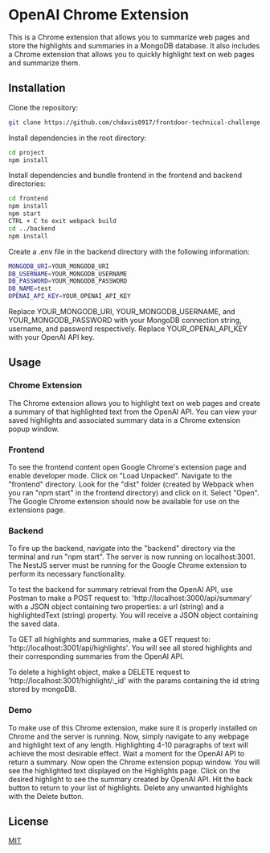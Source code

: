 # OpenAI Chrome Extension

This is a Chrome extension that allows you to summarize web pages and store the highlights and summaries in a MongoDB database. It also includes a Chrome extension that allows you to quickly highlight text on web pages and summarize them.


## Installation

Clone the repository:

```bash
git clone https://github.com/chdavis0917/frontdoor-technical-challenge.git
```

Install dependencies in the root directory:

```bash
cd project
npm install
```
Install dependencies and bundle frontend in the frontend and backend directories:

```bash
cd frontend
npm install
npm start
CTRL + C to exit webpack build
cd ../backend
npm install
```

Create a .env file in the backend directory with the following information:

```bash
MONGODB_URI=YOUR_MONGODB_URI
DB_USERNAME=YOUR_MONGODB_USERNAME
DB_PASSWORD=YOUR_MONGODB_PASSWORD
DB_NAME=test
OPENAI_API_KEY=YOUR_OPENAI_API_KEY
```

Replace YOUR_MONGODB_URI, YOUR_MONGODB_USERNAME, and YOUR_MONGODB_PASSWORD with your MongoDB connection string, username, and password respectively. Replace YOUR_OPENAI_API_KEY with your OpenAI API key.

## Usage

### Chrome Extension
The Chrome extension allows you to highlight text on web pages and create a summary of that highlighted text from the OpenAI API. You can view your saved highlights and associated summary data in a Chrome extension popup window.

### Frontend
To see the frontend content open Google Chrome's extension page and enable developer mode.
Click on "Load Unpacked". Navigate to the "frontend" directory. Look for the "dist" folder (created by Webpack when you ran "npm start" in the frontend directory) and click on it. Select "Open". The Google Chrome extension should now be available for use on the extensions page.

### Backend
To fire up the backend, navigate into the "backend" directory via the terminal and run "npm start". The server is now running on localhost:3001. The NestJS server must be running for the Google Chrome extension to perform its necessary functionality.

To test the backend for summary retrieval from the OpenAI API, use Postman to make a POST request to: 'http://localhost:3000/api/summary' with a JSON object containing two properties: a url (string) and a highlightedText (string) property. You will receive a JSON object containing the saved data. 

To GET all highlights and summaries, make a GET request to: 'http://localhost:3001/api/highlights'. You will see all stored highlights and their corresponding summaries from the OpenAI API.

To delete a highlight object, make a DELETE request to 'http://localhost:3001/highlight/:_id' with the params containing the id string stored by mongoDB. 

### Demo
To make use of this Chrome extension, make sure it is properly installed on Chrome and the server is running. Now, simply navigate to any webpage and highlight text of any length. Highlighting 4-10 paragraphs of text will achieve the most desirable effect. Wait a moment for the OpenAI API to return a summary. Now open the Chrome extension popup window. You will see the highlighted text displayed on the Highlights page. Click on the desired highlight to see the summary created by OpenAI API. Hit the back button to return to your list of highlights. Delete any unwanted highlights with the Delete button.


## License

[MIT](https://choosealicense.com/licenses/mit/)
